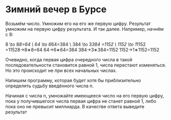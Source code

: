 # Зимний вечер в Бурсе

Возьмём число. Умножим его на его же первую цифру. Результат умножим на первую цифру результата. И так далее. Например, начнём с 8:

8 \to 8*8=64 \\ 64 \to 6*64=384 \\ 384 \to 3*384 =1152 \\ 1152 \to 1*1152 =11528→8∗8=64
64→6∗64=384
384→3∗384=1152
1152→1∗1152=1152


Очевидно, когда первая цифра очередного числа в такой последовательности становится равной 1, числа перестают изменяться. Но это происходит не при всех начальных числах.

Напишем программу, которая будет хотя бы приблизительно определять судьбу введённого числа n.

Начиная с числа n, умножайте имеющееся число на его первую цифру, пока у получившегося числа первая цифра не станет равной 1, либо пока оно не превысит миллиарда. В качестве ответа выведите результат
